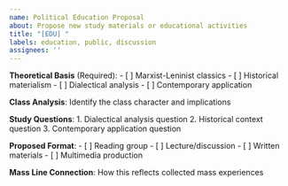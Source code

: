 ```yaml
---
name: Political Education Proposal
about: Propose new study materials or educational activities
title: "[EDU] "
labels: education, public, discussion
assignees: ''
---
```


**Theoretical Basis** (Required):
    - [ ] Marxist-Leninist classics
    - [ ] Historical materialism
    - [ ] Dialectical analysis
    - [ ] Contemporary application

**Class Analysis**:
Identify the class character and implications

**Study Questions**:
    1. Dialectical analysis question
    2. Historical context question
    3. Contemporary application question

**Proposed Format**:
    - [ ] Reading group
    - [ ] Lecture/discussion
    - [ ] Written materials
    - [ ] Multimedia production

**Mass Line Connection**:
    How this reflects collected mass experiences
